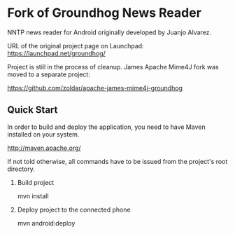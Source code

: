 Fork of Groundhog News Reader
=============================

NNTP news reader for Android originally developed by Juanjo Alvarez.

URL of the original project page on Launchpad: https://launchpad.net/groundhog/ 

Project is still in the process of cleanup. 
James Apache Mime4J fork was moved to a separate project:

https://github.com/zoldar/apache-james-mime4j-groundhog

Quick Start
-----------

In order to build and deploy the application, you need to have Maven installed on your system.

http://maven.apache.org/

If not told otherwise, all commands have to be issued from the project's root directory.

1. Build project 

    mvn install

2. Deploy project to the connected phone

    mvn android:deploy
